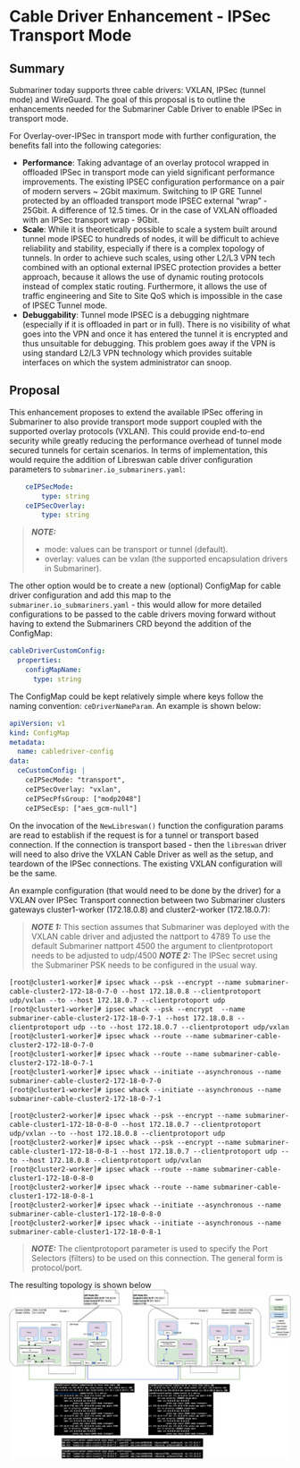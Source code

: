 
# Cable Driver Enhancement - IPSec Transport Mode

## Summary

Submariner today supports three cable drivers: VXLAN, IPSec (tunnel mode) and WireGuard. The
goal of this proposal is to outline the enhancements needed for the Submariner
Cable Driver to enable IPSec in transport mode.

For Overlay-over-IPSec in transport mode with further configuration, the benefits fall into the
following categories:

* **Performance**: Taking advantage of an overlay protocol wrapped in offloaded IPSec in transport mode can
yield significant performance improvements. The existing IPSEC configuration performance on a pair of modern
servers ~ 2Gbit maximum. Switching to IP GRE Tunnel protected by an offloaded transport mode IPSEC external
“wrap” - 25Gbit. A difference of 12.5 times. Or in the case of VXLAN offloaded with an IPSec transport wrap - 9Gbit.
* **Scale**: While it is theoretically possible to scale a system built around tunnel mode IPSEC to hundreds of nodes,
it will be difficult to achieve reliability and stability, especially if there is a complex topology of tunnels. In
order to achieve such scales, using other L2/L3 VPN tech combined with an optional external IPSEC protection provides
a better approach, because it allows the use of dynamic routing protocols instead of complex static routing. Furthermore,
it allows the use of traffic engineering and Site to Site QoS which is impossible in the case of IPSEC Tunnel mode.
* **Debuggability**: Tunnel mode IPSEC is a debugging nightmare (especially if it is offloaded in part or in full). There
is no visibility of what goes into the VPN and once it has entered the tunnel it is encrypted and thus unsuitable for debugging.
This problem goes away if the VPN is using standard L2/L3 VPN technology which provides suitable interfaces on which the system
administrator can snoop.

## Proposal

This enhancement proposes to extend the available IPSec offering in Submariner to also provide
transport mode support coupled with the supported overlay protocols (VXLAN). This
could provide end-to-end security while greatly reducing the performance overhead of tunnel mode
secured tunnels for certain scenarios. In terms of implementation, this would require the addition
of Libreswan cable driver configuration parameters to `submariner.io_submariners.yaml`:

```yaml
    ceIPSecMode:
        type: string
    ceIPSecOverlay:
        type: string
```

> **_NOTE:_**
>
> * mode: values can be transport or tunnel (default).
> * overlay: values can be vxlan (the supported encapsulation drivers in Submariner).

The other option would be to create a new (optional) ConfigMap for cable driver configuration and
add this map to the `submariner.io_submariners.yaml` - this would allow for more detailed
configurations to be passed to the cable drivers moving forward without having to extend
the Submariners CRD beyond the addition of the ConfigMap:

```yaml
cableDriverCustomConfig:
  properties:
    configMapName:
      type: string
```

The ConfigMap could be kept relatively simple where keys follow the naming convention:
`ceDriverNameParam`. An example is shown below:

```yaml
apiVersion: v1
kind: ConfigMap
metadata:
  name: cabledriver-config
data:
  ceCustomConfig: |
    ceIPSecMode: "transport",
    ceIPSecOverlay: "vxlan",
    ceIPSecPfsGroup: ["modp2048"]
    ceIPSecEsp: ["aes_gcm-null"]
```

On the invocation of the `NewLibreswan()` function the configuration params
are read to establish if the request is for a tunnel or transport based
connection. If the connection is transport based - then the `libreswan` driver
will need to also drive the VXLAN Cable Driver as well as the setup, and
teardown of the IPSec connections. The existing VXLAN configuration will be the
same.

An example configuration (that would need to be done by the driver) for a VXLAN over
IPSec Transport connection between two Submariner clusters gateways cluster1-worker
(172.18.0.8) and cluster2-worker (172.18.0.7):

> **_NOTE 1:_** This section assumes that Submariner was deployed with the VXLAN cable driver and adjusted the nattport to 4789
> To use the default Submariner nattport 4500 the argument to clientprotoport needs to be adjusted to udp/4500
> **_NOTE 2:_** The IPSec secret using the Submariner PSK needs to be configured in the usual way.

<!-- markdownlint-disable line-length -->
```console
[root@cluster1-worker]# ipsec whack --psk --encrypt --name submariner-cable-cluster2-172-18-0-7-0 --host 172.18.0.8 --clientprotoport udp/vxlan --to --host 172.18.0.7 --clientprotoport udp 
[root@cluster1-worker]# ipsec whack --psk --encrypt  --name submariner-cable-cluster2-172-18-0-7-1 --host 172.18.0.8 --clientprotoport udp --to --host 172.18.0.7 --clientprotoport udp/vxlan
[root@cluster1-worker]# ipsec whack --route --name submariner-cable-cluster2-172-18-0-7-0
[root@cluster1-worker]# ipsec whack --route --name submariner-cable-cluster2-172-18-0-7-1
[root@cluster1-worker]# ipsec whack --initiate --asynchronous --name submariner-cable-cluster2-172-18-0-7-0
[root@cluster1-worker]# ipsec whack --initiate --asynchronous --name submariner-cable-cluster2-172-18-0-7-1
```

```console
[root@cluster2-worker]# ipsec whack --psk --encrypt --name submariner-cable-cluster1-172-18-0-8-0 --host 172.18.0.7 --clientprotoport udp/vxlan --to --host 172.18.0.8 --clientprotoport udp 
[root@cluster2-worker]# ipsec whack --psk --encrypt --name submariner-cable-cluster1-172-18-0-8-1 --host 172.18.0.7 --clientprotoport udp --to --host 172.18.0.8 --clientprotoport udp/vxlan
[root@cluster2-worker]# ipsec whack --route --name submariner-cable-cluster1-172-18-0-8-0
[root@cluster2-worker]# ipsec whack --route --name submariner-cable-cluster1-172-18-0-8-1
[root@cluster2-worker]# ipsec whack --initiate --asynchronous --name submariner-cable-cluster1-172-18-0-8-0
[root@cluster2-worker]# ipsec whack --initiate --asynchronous --name submariner-cable-cluster1-172-18-0-8-1
```
<!-- markdownlint-enable line-length -->

> **_NOTE:_** The clientprotoport parameter is used to specify the Port Selectors (filters) to be used on this connection. 
> The general form is protocol/port.

The resulting topology is shown below
![Submariner VXLAN over IPSec transport mode cable driver view](./images/vxlan-over-ipsec-transport.png)
